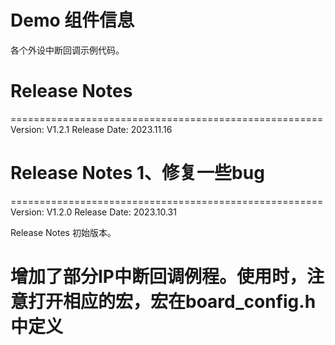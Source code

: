 # Demo 组件信息
各个外设中断回调示例代码。

# Release Notes
======================================================
Version: V1.2.1
Release Date: 2023.11.16

Release Notes
1、修复一些bug
======================================================
======================================================
Version: V1.2.0
Release Date: 2023.10.31

Release Notes
初始版本。

增加了部分IP中断回调例程。使用时，注意打开相应的宏，宏在board_config.h中定义
======================================================